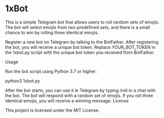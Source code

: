 # 1xBot
This is a simple Telegram bot that allows users to roll random sets of emojis. The bot will select emojis from two predefined sets, and there is a small chance to win by rolling three identical emojis.

Register a new bot on Telegram by talking to the BotFather. After registering the bot, you will receive a unique bot token.
Replace YOUR_BOT_TOKEN in the 1xbot.py script with the unique bot token you received from BotFather.

Usage

Run the bot script using Python 3.7 or higher:

  python3 1xbot.py

After the bot starts, you can use it in Telegram by typing /roll in a chat with the bot. The bot will respond with a random set of emojis. If you roll three identical emojis, you will receive a winning message.
License

This project is licensed under the MIT License.
